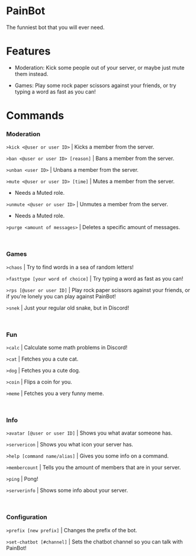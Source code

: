 # PainBot

The funniest bot that you will ever need.

# Features

- Moderation: Kick some people out of your server, or maybe just mute them instead.

- Games: Play some rock paper scissors against your friends, or try typing a word as fast as you can!

# Commands

### Moderation

`>kick <@user or user ID>` | Kicks a member from the server.

`>ban <@user or user ID> [reason]` | Bans a member from the server.

`>unban <user ID>` | Unbans a member from the server.

`>mute <@user or user ID> [time]` | Mutes a member from the server.

- Needs a Muted role.

`>unmute <@user or user ID>` | Unmutes a member from the server.

- Needs a Muted role.

`>purge <amount of messages>` | Deletes a specific amount of messages.

<br />

### Games

`>chaos` | Try to find words in a sea of random letters!

`>fasttype [your word of choice]` | Try typing a word as fast as you can!

`>rps [@user or user ID]` | Play rock paper scissors against your friends, or if you're lonely you can play against PainBot!

`>snek` | Just your regular old snake, but in Discord!

<br />

### Fun

`>calc` | Calculate some math problems in Discord!

`>cat` | Fetches you a cute cat.

`>dog` | Fetches you a cute dog.

`>coin` | Flips a coin for you.

`>meme` | Fetches you a very funny meme.

<br />

### Info

`>avatar [@user or user ID]` | Shows you what avatar someone has.

`>servericon` | Shows you what icon your server has.

`>help [command name/alias]` | Gives you some info on a command.

`>membercount` | Tells you the amount of members that are in your server.

`>ping` | Pong!

`>serverinfo` | Shows some info about your server.

<br />

### Configuration

`>prefix [new prefix]` | Changes the prefix of the bot.

`>set-chatbot [#channel]` | Sets the chatbot channel so you can talk with PainBot!
